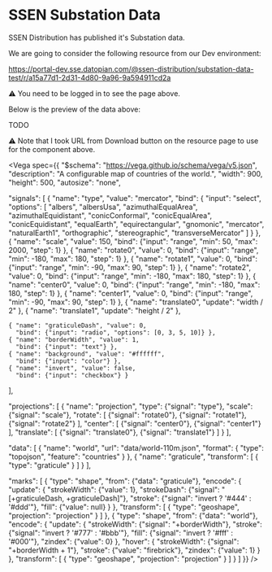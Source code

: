 # SSEN Substation Data

SSEN Distribution has published it's Substation data.

We are going to consider the following resource from our Dev environment:

https://portal-dev.sse.datopian.com/@ssen-distribution/substation-data-test/r/a15a77d1-2d31-4d80-9a96-9a594911cd2a

⚠️ You need to be logged in to see the page above.

Below is the preview of the data above:

TODO

⚠️ Note that I took URL from Download button on the resource page to use for the component above.

<Vega spec={{
  "$schema": "https://vega.github.io/schema/vega/v5.json",
  "description": "A configurable map of countries of the world.",
  "width": 900,
  "height": 500,
  "autosize": "none",

  "signals": [
    {
      "name": "type",
      "value": "mercator",
      "bind": {
        "input": "select",
        "options": [
          "albers",
          "albersUsa",
          "azimuthalEqualArea",
          "azimuthalEquidistant",
          "conicConformal",
          "conicEqualArea",
          "conicEquidistant",
          "equalEarth",
          "equirectangular",
          "gnomonic",
          "mercator",
          "naturalEarth1",
          "orthographic",
          "stereographic",
          "transverseMercator"
        ]
      }
    },
    { "name": "scale", "value": 150,
      "bind": {"input": "range", "min": 50, "max": 2000, "step": 1} },
    { "name": "rotate0", "value": 0,
      "bind": {"input": "range", "min": -180, "max": 180, "step": 1} },
    { "name": "rotate1", "value": 0,
      "bind": {"input": "range", "min": -90, "max": 90, "step": 1} },
    { "name": "rotate2", "value": 0,
      "bind": {"input": "range", "min": -180, "max": 180, "step": 1} },
    { "name": "center0", "value": 0,
      "bind": {"input": "range", "min": -180, "max": 180, "step": 1} },
    { "name": "center1", "value": 0,
      "bind": {"input": "range", "min": -90, "max": 90, "step": 1} },
    { "name": "translate0", "update": "width / 2" },
    { "name": "translate1", "update": "height / 2" },

    { "name": "graticuleDash", "value": 0,
      "bind": {"input": "radio", "options": [0, 3, 5, 10]} },
    { "name": "borderWidth", "value": 1,
      "bind": {"input": "text"} },
    { "name": "background", "value": "#ffffff",
      "bind": {"input": "color"} },
    { "name": "invert", "value": false,
      "bind": {"input": "checkbox"} }
  ],

  "projections": [
    {
      "name": "projection",
      "type": {"signal": "type"},
      "scale": {"signal": "scale"},
      "rotate": [
        {"signal": "rotate0"},
        {"signal": "rotate1"},
        {"signal": "rotate2"}
      ],
      "center": [
        {"signal": "center0"},
        {"signal": "center1"}
      ],
      "translate": [
        {"signal": "translate0"},
        {"signal": "translate1"}
      ]
    }
  ],

  "data": [
    {
      "name": "world",
      "url": "data/world-110m.json",
      "format": {
        "type": "topojson",
        "feature": "countries"
      }
    },
    {
      "name": "graticule",
      "transform": [
        { "type": "graticule" }
      ]
    }
  ],

  "marks": [
    {
      "type": "shape",
      "from": {"data": "graticule"},
      "encode": {
        "update": {
          "strokeWidth": {"value": 1},
          "strokeDash": {"signal": "[+graticuleDash, +graticuleDash]"},
          "stroke": {"signal": "invert ? '#444' : '#ddd'"},
          "fill": {"value": null}
        }
      },
      "transform": [
        { "type": "geoshape", "projection": "projection" }
      ]
    },
    {
      "type": "shape",
      "from": {"data": "world"},
      "encode": {
        "update": {
          "strokeWidth": {"signal": "+borderWidth"},
          "stroke": {"signal": "invert ? '#777' : '#bbb'"},
          "fill": {"signal": "invert ? '#fff' : '#000'"},
          "zindex": {"value": 0}
        },
        "hover": {
          "strokeWidth": {"signal": "+borderWidth + 1"},
          "stroke": {"value": "firebrick"},
          "zindex": {"value": 1}
        }
      },
      "transform": [
        { "type": "geoshape", "projection": "projection" }
      ]
    }
  ]
  }}
/>
